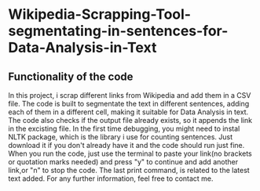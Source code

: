# Wikipedia-Scrapping-Tool-segmentating-in-sentences-for-Data-Analysis-in-Text

## Functionality of the code

In this project, i scrap different links from Wikipedia and add them in a CSV file. 
The code is built to segmentate the text in different sentences, adding each of 
them in a different cell, making it suitable for Data Analysis in text. The code also checks if the output file already exists, 
so it appends the link in the excisting file.
In the first time debugging, you might need to instal NLTK package, which is the library i use for counting sentences.
Just download it if you don't already have it and the code should run just fine. When you run the code, just use the terminal 
to paste your link(no brackets or quotation marks needed) and press "y" to continue and add another link,or "n" to stop the code.
The last print command, is related to the latest text added.
For any further information, feel free to contact me.
